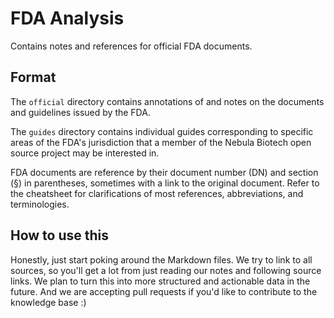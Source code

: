 # FDA Analysis

Contains notes and references for official FDA documents.

## Format

The `official` directory contains annotations of and notes on the documents and guidelines issued by the FDA.

The `guides` directory contains individual guides corresponding to specific areas of the FDA's jurisdiction that a member of the Nebula Biotech open source project may be interested in.

FDA documents are reference by their document number (DN) and section ([&sect;](https://en.wikipedia.org/wiki/Section_sign)) in parentheses, sometimes with a link to the original document. Refer to the cheatsheet for clarifications of most references, abbreviations, and terminologies.

## How to use this

Honestly, just start poking around the Markdown files. We try to link to all sources, so you'll get a lot from just reading our notes and following source links. We plan to turn this into more structured and actionable data in the future. And we are accepting pull requests if you'd like to contribute to the knowledge base :)
